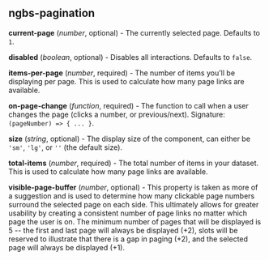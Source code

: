 ## ngbs-pagination

**current-page** (*number*, optional) - The currently selected page. Defaults to `1`.

**disabled** (*boolean*, optional) - Disables all interactions. Defaults to `false`.

**items-per-page** (*number*, required) - The number of items you'll be displaying per page. This is used to calculate how many page links are available.

**on-page-change** (*function*, required) - The function to call when a user changes the page (clicks a number, or previous/next). Signature: `(pageNumber) => { ... }`.

**size** (*string*, optional) - The display size of the component, can either be `'sm'`, `'lg'`, or `''` (the default size).

**total-items** (*number*, required) - The total number of items in your dataset. This is used to calculate how many page links are available.

**visible-page-buffer** (*number*, optional) - This property is taken as more of a suggestion and is used to determine how many clickable page numbers surround the selected page on each side. This ultimately allows for greater usability by creating a consistent number of page links no matter which page the user is on.  The minimum number of pages that will be displayed is 5 -- the first and last page will always be displayed (+2), slots will be reserved to illustrate that there is a gap in paging (+2), and the selected page will always be displayed (+1).
